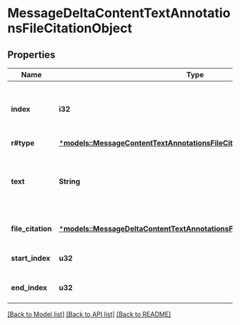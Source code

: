 # MessageDeltaContentTextAnnotationsFileCitationObject

## Properties
Name | Type | Description | Notes
------------ | ------------- | ------------- | -------------
**index** | **i32** | The index of the annotation in the text content part. | 
**r#type** | [***models::MessageContentTextAnnotationsFileCitationObjectType**](MessageContentTextAnnotationsFileCitationObject_type.md) |  | 
**text** | **String** | The text in the message content that needs to be replaced. | [optional] [default to None]
**file_citation** | [***models::MessageDeltaContentTextAnnotationsFileCitationObjectFileCitation**](MessageDeltaContentTextAnnotationsFileCitationObject_file_citation.md) |  | [optional] [default to None]
**start_index** | **u32** |  | [optional] [default to None]
**end_index** | **u32** |  | [optional] [default to None]

[[Back to Model list]](../README.md#documentation-for-models) [[Back to API list]](../README.md#documentation-for-api-endpoints) [[Back to README]](../README.md)


